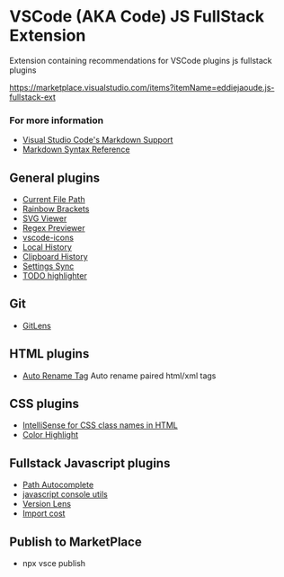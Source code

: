 # VSCode (AKA Code) JS FullStack Extension

Extension containing recommendations for VSCode plugins js fullstack plugins

https://marketplace.visualstudio.com/items?itemName=eddiejaoude.js-fullstack-ext

### For more information

* [Visual Studio Code's Markdown Support](http://code.visualstudio.com/docs/languages/markdown)
* [Markdown Syntax Reference](https://help.github.com/articles/markdown-basics/)

## General plugins

- [Current File Path](https://marketplace.visualstudio.com/items?itemName=YoshinoriN.current-file-path)
- [Rainbow Brackets](https://marketplace.visualstudio.com/items?itemName=2gua.rainbow-brackets)
- [SVG Viewer](https://marketplace.visualstudio.com/items?itemName=cssho.vscode-svgviewer)
- [Regex Previewer](https://marketplace.visualstudio.com/items?itemName=chrmarti.regex)
- [vscode-icons](https://marketplace.visualstudio.com/items?itemName=robertohuertasm.vscode-icons)
- [Local History](https://marketplace.visualstudio.com/items?itemName=xyz.local-history)
- [Clipboard History](https://marketplace.visualstudio.com/items?itemName=Anjali.clipboard-history)
- [Settings Sync](https://marketplace.visualstudio.com/items?itemName=Shan.code-settings-sync)
- [TODO highlighter](https://marketplace.visualstudio.com/items?itemName=wayou.vscode-todo-highlight)

## Git

- [GitLens](https://marketplace.visualstudio.com/items?itemName=eamodio.gitlens)

## HTML plugins

- [Auto Rename Tag](https://marketplace.visualstudio.com/items?itemName=formulahendry.auto-rename-tag) Auto rename paired html/xml tags

## CSS plugins

- [IntelliSense for CSS class names in HTML](https://marketplace.visualstudio.com/items?itemName=Zignd.html-css-class-completion)
- [Color Highlight](https://marketplace.visualstudio.com/items?itemName=naumovs.color-highlight)

## Fullstack Javascript plugins

- [Path Autocomplete](https://marketplace.visualstudio.com/items?itemName=ionutvmi.path-autocomplete)
- [javascript console utils](https://marketplace.visualstudio.com/items?itemName=whtouche.vscode-js-console-utils)
- [Version Lens](https://marketplace.visualstudio.com/items?itemName=pflannery.vscode-versionlens)
- [Import cost](https://marketplace.visualstudio.com/items?itemName=wix.vscode-import-cost)

## Publish to MarketPlace

- npx vsce publish
